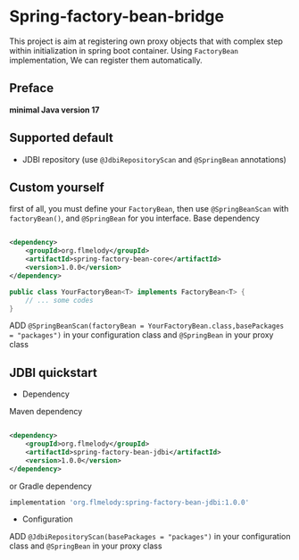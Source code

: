 # Spring-factory-bean-bridge

This project is aim at registering own proxy objects that with complex step within initialization in spring boot
container.
Using `FactoryBean` implementation, We can register them automatically.

## Preface

**minimal Java version 17**

## Supported default

- JDBI repository (use `@JdbiRepositoryScan` and `@SpringBean` annotations)

## Custom yourself

first of all, you must define your `FactoryBean`, then use `@SpringBeanScan` with `factoryBean()`, and `@SpringBean` for
you interface.
Base dependency

```xml

<dependency>
    <groupId>org.flmelody</groupId>
    <artifactId>spring-factory-bean-core</artifactId>
    <version>1.0.0</version>
</dependency>

```

```java
public class YourFactoryBean<T> implements FactoryBean<T> {
    // ... some codes
}

```

ADD `@SpringBeanScan(factoryBean = YourFactoryBean.class,basePackages = "packages")` in your configuration class
and `@SpringBean` in your proxy class

## JDBI quickstart

- Dependency

Maven dependency

```xml

<dependency>
    <groupId>org.flmelody</groupId>
    <artifactId>spring-factory-bean-jdbi</artifactId>
    <version>1.0.0</version>
</dependency>

```

or Gradle dependency

```groovy
implementation 'org.flmelody:spring-factory-bean-jdbi:1.0.0'
```

- Configuration

ADD `@JdbiRepositoryScan(basePackages = "packages")` in your configuration class and `@SpringBean` in your proxy class